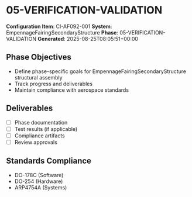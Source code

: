 # 05-VERIFICATION-VALIDATION

**Configuration Item**: CI-AF092-001
**System**: EmpennageFairingSecondaryStructure
**Phase**: 05-VERIFICATION-VALIDATION
**Generated**: 2025-08-25T08:05:51+00:00

## Phase Objectives
- Define phase-specific goals for EmpennageFairingSecondaryStructure structural assembly
- Track progress and deliverables
- Maintain compliance with aerospace standards

## Deliverables
- [ ] Phase documentation
- [ ] Test results (if applicable)
- [ ] Compliance artifacts
- [ ] Review approvals

## Standards Compliance
- DO-178C (Software)
- DO-254 (Hardware)
- ARP4754A (Systems)

